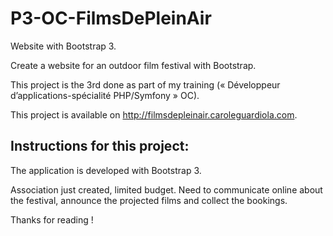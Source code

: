 # P3-OC-FilmsDePleinAir

Website with Bootstrap 3.

Create a website for an outdoor film festival with Bootstrap.

This project is the 3rd done as part of my training (« Développeur d’applications-spécialité PHP/Symfony » OC).

This project is available on http://filmsdepleinair.caroleguardiola.com.

## Instructions for this project:

The application is developed with Bootstrap 3.

Association just created, limited budget.
Need to communicate online about the festival, announce the projected films and collect the bookings.

Thanks for reading !